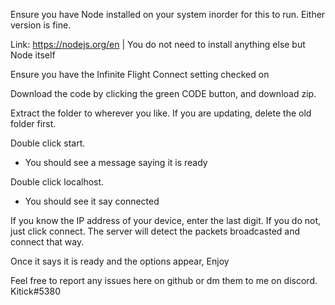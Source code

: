 Ensure you have Node installed on your system inorder for this to run. Either version is fine.

Link: https://nodejs.org/en | You do not need to install anything else but Node itself

Ensure you have the Infinite Flight Connect setting checked on

Download the code by clicking the green CODE button, and download zip.

Extract the folder to wherever you like. If you are updating, delete the old folder first.

Double click start.
- You should see a message saying it is ready

Double click localhost.
- You should see it say connected

If you know the IP address of your device, enter the last digit.
If you do not, just click connect. The server will detect the packets broadcasted and connect that way.

Once it says it is ready and the options appear, Enjoy

Feel free to report any issues here on github or dm them to me on discord. Kitick#5380
